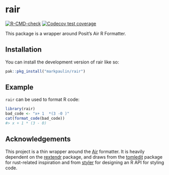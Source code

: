 
<!-- README.md is generated from README.Rmd. Please edit that file -->

# rair

<!-- badges: start -->

[![R-CMD-check](https://github.com/MarkPaulin/rair/actions/workflows/R-CMD-check.yaml/badge.svg)](https://github.com/MarkPaulin/rair/actions/workflows/R-CMD-check.yaml)
[![Codecov test
coverage](https://codecov.io/gh/MarkPaulin/rair/graph/badge.svg)](https://app.codecov.io/gh/MarkPaulin/rair)
<!-- badges: end -->

This package is a wrapper around Posit’s Air R Formatter.

## Installation

You can install the development version of rair like so:

``` r
pak::pkg_install("markpaulin/rair")
```

## Example

`rair` can be used to format R code:

``` r
library(rair)
bad_code <- "x+ 1  *(3 -0 )"
cat(format_code(bad_code))
#> x + 1 * (3 - 0)
```

## Acknowledgements

This project is a thin wrapper around the
[Air](https://github.com/posit-dev/air) formatter. It is heavily
dependent on the [rextendr](https://github.com/extendr/rextendr)
package, and draws from the
[tomledit](https://github.com/extendr/tomledit) package for rust-related
inspiration and from [styler](https://github.com/r-lib/styler) for
designing an R API for styling code.
